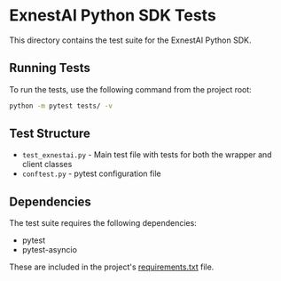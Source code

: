 # ExnestAI Python SDK Tests

This directory contains the test suite for the ExnestAI Python SDK.

## Running Tests

To run the tests, use the following command from the project root:

```bash
python -m pytest tests/ -v
```

## Test Structure

- `test_exnestai.py` - Main test file with tests for both the wrapper and client classes
- `conftest.py` - pytest configuration file

## Dependencies

The test suite requires the following dependencies:

- pytest
- pytest-asyncio

These are included in the project's [requirements.txt](file:///Users/fazza_abiyyu/Documents/Projects/Express/exnest-ai-sdk-py/requirements.txt) file.
